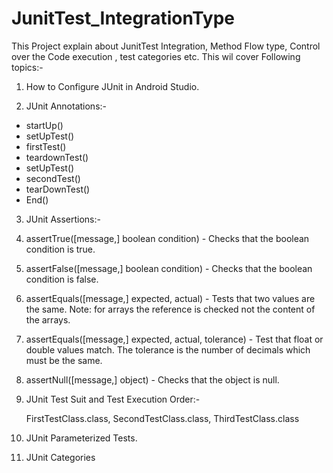 # JunitTest_IntegrationType
This Project explain about JunitTest Integration, Method Flow type, Control over the Code execution , test categories etc.
This wil cover Following topics:- 




1. How to Configure JUnit in Android Studio.







2. JUnit Annotations:-

- startUp()
- setUpTest()
- firstTest()
- teardownTest()
- setUpTest()
- secondTest()
- tearDownTest()
- End()







3. JUnit Assertions:-

1. assertTrue([message,] boolean condition) - Checks that the boolean condition is true.
2. assertFalse([message,] boolean condition) - Checks that the boolean condition is false.
3. assertEquals([message,] expected, actual) - Tests that two values are the same. Note: for arrays the reference is checked not the content of the arrays. 
4. assertEquals([message,] expected, actual, tolerance) - Test that float or double values match. The tolerance is the number of decimals which must be the same.
4. assertNull([message,] object) - Checks that the object is null. 
 
 
 
 
 
 
 
 
 
 

4. JUnit Test Suit and Test Execution Order:-

    FirstTestClass.class,
        SecondTestClass.class,
                ThirdTestClass.class 
                
                
           
           
           

5. JUnit Parameterized Tests.

6. JUnit Categories
